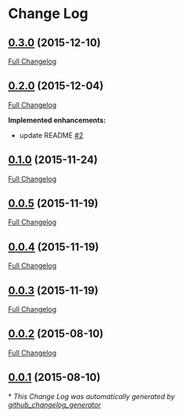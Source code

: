 # Change Log

## [0.3.0](https://github.com/Adorkable/APIBaseiOS/tree/0.3.0) (2015-12-10)
[Full Changelog](https://github.com/Adorkable/APIBaseiOS/compare/0.2.0...0.3.0)

## [0.2.0](https://github.com/Adorkable/APIBaseiOS/tree/0.2.0) (2015-12-04)
[Full Changelog](https://github.com/Adorkable/APIBaseiOS/compare/0.1.0...0.2.0)

**Implemented enhancements:**

- update README [\#2](https://github.com/Adorkable/APIBaseiOS/issues/2)

## [0.1.0](https://github.com/Adorkable/APIBaseiOS/tree/0.1.0) (2015-11-24)
[Full Changelog](https://github.com/Adorkable/APIBaseiOS/compare/0.0.5...0.1.0)

## [0.0.5](https://github.com/Adorkable/APIBaseiOS/tree/0.0.5) (2015-11-19)
[Full Changelog](https://github.com/Adorkable/APIBaseiOS/compare/0.0.4...0.0.5)

## [0.0.4](https://github.com/Adorkable/APIBaseiOS/tree/0.0.4) (2015-11-19)
[Full Changelog](https://github.com/Adorkable/APIBaseiOS/compare/0.0.3...0.0.4)

## [0.0.3](https://github.com/Adorkable/APIBaseiOS/tree/0.0.3) (2015-11-19)
[Full Changelog](https://github.com/Adorkable/APIBaseiOS/compare/0.0.2...0.0.3)

## [0.0.2](https://github.com/Adorkable/APIBaseiOS/tree/0.0.2) (2015-08-10)
[Full Changelog](https://github.com/Adorkable/APIBaseiOS/compare/0.0.1...0.0.2)

## [0.0.1](https://github.com/Adorkable/APIBaseiOS/tree/0.0.1) (2015-08-10)


\* *This Change Log was automatically generated by [github_changelog_generator](https://github.com/skywinder/Github-Changelog-Generator)*